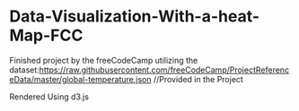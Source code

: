 # Data-Visualization-With-a-heat-Map-FCC

Finished project by the freeCodeCamp utilizing the 
dataset:https://raw.githubusercontent.com/freeCodeCamp/ProjectReferenceData/master/global-temperature.json //Provided in the Project

Rendered Using d3.js

